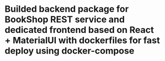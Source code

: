 # Builded backend package for BookShop REST service and dedicated frontend based on React + MaterialUI with dockerfiles for fast deploy using docker-compose
